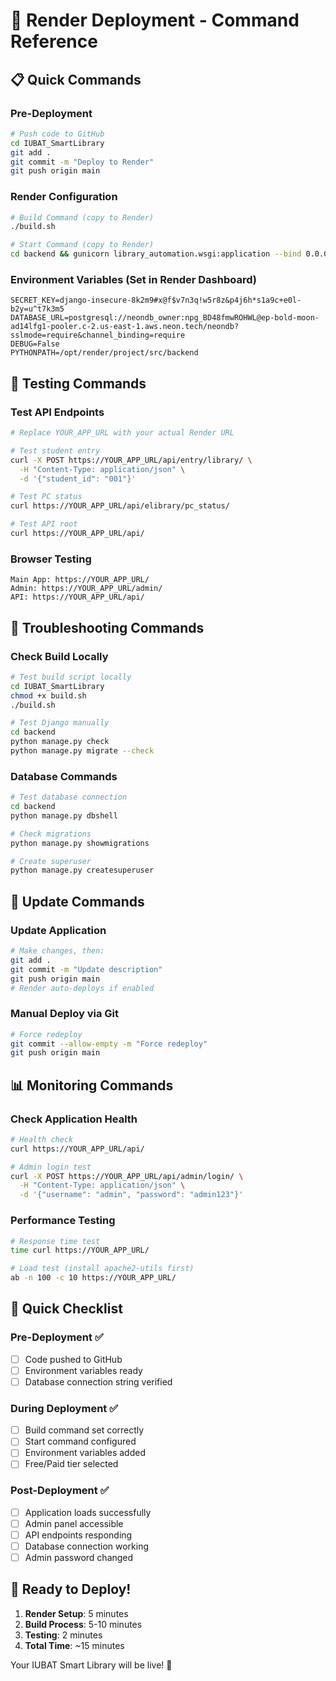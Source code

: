 # 🎯 Render Deployment - Command Reference

## 📋 Quick Commands

### Pre-Deployment
```bash
# Push code to GitHub
cd IUBAT_SmartLibrary
git add .
git commit -m "Deploy to Render"
git push origin main
```

### Render Configuration
```bash
# Build Command (copy to Render)
./build.sh

# Start Command (copy to Render)
cd backend && gunicorn library_automation.wsgi:application --bind 0.0.0.0:$PORT
```

### Environment Variables (Set in Render Dashboard)
```
SECRET_KEY=django-insecure-8k2m9#x@f$v7n3q!w5r8z&p4j6h*s1a9c+e0l-b2y=u^t7k3m5
DATABASE_URL=postgresql://neondb_owner:npg_BD48fmwROHWL@ep-bold-moon-ad14lfg1-pooler.c-2.us-east-1.aws.neon.tech/neondb?sslmode=require&channel_binding=require
DEBUG=False
PYTHONPATH=/opt/render/project/src/backend
```

## 🧪 Testing Commands

### Test API Endpoints
```bash
# Replace YOUR_APP_URL with your actual Render URL

# Test student entry
curl -X POST https://YOUR_APP_URL/api/entry/library/ \
  -H "Content-Type: application/json" \
  -d '{"student_id": "001"}'

# Test PC status
curl https://YOUR_APP_URL/api/elibrary/pc_status/

# Test API root
curl https://YOUR_APP_URL/api/
```

### Browser Testing
```
Main App: https://YOUR_APP_URL/
Admin: https://YOUR_APP_URL/admin/
API: https://YOUR_APP_URL/api/
```

## 🔧 Troubleshooting Commands

### Check Build Locally
```bash
# Test build script locally
cd IUBAT_SmartLibrary
chmod +x build.sh
./build.sh

# Test Django manually
cd backend
python manage.py check
python manage.py migrate --check
```

### Database Commands
```bash
# Test database connection
cd backend
python manage.py dbshell

# Check migrations
python manage.py showmigrations

# Create superuser
python manage.py createsuperuser
```

## 🔄 Update Commands

### Update Application
```bash
# Make changes, then:
git add .
git commit -m "Update description"
git push origin main
# Render auto-deploys if enabled
```

### Manual Deploy via Git
```bash
# Force redeploy
git commit --allow-empty -m "Force redeploy"
git push origin main
```

## 📊 Monitoring Commands

### Check Application Health
```bash
# Health check
curl https://YOUR_APP_URL/api/

# Admin login test
curl -X POST https://YOUR_APP_URL/api/admin/login/ \
  -H "Content-Type: application/json" \
  -d '{"username": "admin", "password": "admin123"}'
```

### Performance Testing
```bash
# Response time test
time curl https://YOUR_APP_URL/

# Load test (install apache2-utils first)
ab -n 100 -c 10 https://YOUR_APP_URL/
```

## 🎯 Quick Checklist

### Pre-Deployment ✅
- [ ] Code pushed to GitHub
- [ ] Environment variables ready
- [ ] Database connection string verified

### During Deployment ✅
- [ ] Build command set correctly
- [ ] Start command configured
- [ ] Environment variables added
- [ ] Free/Paid tier selected

### Post-Deployment ✅
- [ ] Application loads successfully
- [ ] Admin panel accessible
- [ ] API endpoints responding
- [ ] Database connection working
- [ ] Admin password changed

## 🚀 Ready to Deploy!

1. **Render Setup**: 5 minutes
2. **Build Process**: 5-10 minutes  
3. **Testing**: 2 minutes
4. **Total Time**: ~15 minutes

Your IUBAT Smart Library will be live! 🎉
